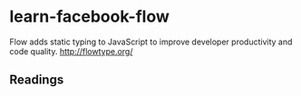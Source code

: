 # learn-facebook-flow
Flow adds static typing to JavaScript to improve developer productivity and code quality.  http://flowtype.org/

## Readings
